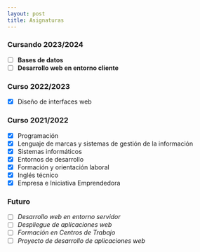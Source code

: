 ```yaml
---
layout: post
title: Asignaturas
---
```

### Cursando 2023/2024

- [ ] **Bases de datos**
- [ ] **Desarrollo web en entorno cliente**

### Curso 2022/2023

- [x] Diseño de interfaces web

### Curso 2021/2022

- [x] Programación
- [x] Lenguaje de marcas y sistemas de gestión de la información
- [x] Sistemas informáticos
- [x] Entornos de desarrollo
- [x] Formación y orientación laboral
- [x] Inglés técnico
- [x] Empresa e Iniciativa Emprendedora

### Futuro
- [ ] _Desarrollo web en entorno servidor_
- [ ] _Despliegue de aplicaciones web_
- [ ] _Formación en Centros de Trabajo_
- [ ] _Proyecto de desarrollo de aplicaciones web_
